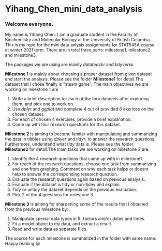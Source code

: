 # Yihang_Chen_mini_data_analysis

### Welcome everyone. 

My name is Yihang Chen. I am a graduate student in the Faculty of Biochemistry and Molecular Biology at the University of British Columbia. This is my repo for the mini data anlysis assignments for STAT545A course at winter 2021 term. There are in total three parts: milestone1, milestone2 and milestone3.

The packages we are using are mainly _datateachr_ and _tidyverse_.

**Milestone 1** is mainly about choosing a proper dataset from given dataset and start the analysis. Please see the folder **Milestone1** for detail.The dataset that I chose finally is "steam game". The main objectives we are working on milestone 1 are 
1) Write a brief description for each of the four datasets after exploring them, and pick one to work on. 
2) Use _dplyr_ and _ggplot_ and complete 4 out of provided 8 exerices on the chosen dataset. 
3) For each of chosen 4 exercises, provide a brief explanation. 
4) Come up with four research questions for this dataset.

**Milestone 2** is aiming to become familar with manipulating and summarizing the data in tibbles using _dplyer_ and _tidyr_, to answer the research questions. Furthermore, understand what *tidy* data is. Please see the folder **Milestone2** for detail.The main tasks we are working on milestone 2 are: 
1) Identify the 4 research questions that came up with in milestone1.
2) For reach of the research questions, choose one task from summarizing and one from graphing. Comment on why each task helps or doesnt help to answer the corresponding research question. 
3) Evaluate the research questions again based on previous analysis. 
4) Evaluate if the dataset is tidy or non-tidey and explain. 
5) Tidy or untidy the dataset depends on the previous evaluation. 
6) Pick 2 of the 4 questions for milestone 3. 


**Milestone 3** is aiming for sharpening some of the results that I obtained from the previous milestone by: 
1) Manipulate special data types in R: factors and/or dates and times. 
2) Fit a model object to my data, and extract a result. 
3) Read and write data as separate files. 

The source for each milestone is summarized in the folder with same name. Happy reading :grinning:
